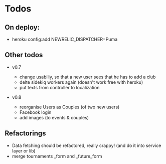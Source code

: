 Todos
====================

On deploy:
---------------------
  - heroku config:add NEWRELIC_DISPATCHER=Puma

Other todos
---------------------

  - v0.7
    - change usabiliy, so that a new user sees that he has to add a club
    - delte sidekiq workers again (doesn't work free with heroku)
    - put texts from controller to localization

  - v0.8

    - reorganise Users as Couples (of two new users)
    - Facebook login
    - add images (to events & couples)

Refactorings
---------------------
  - Data fetching should be refactored, really crappy! (and do it into service layer or lib)
  - merge tournaments _form and _future_form